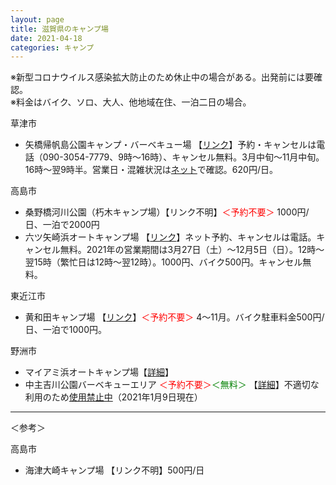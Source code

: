 ```yaml
---
layout: page
title: 滋賀県のキャンプ場
date: 2021-04-18
categories: キャンプ
---
```

※新型コロナウイルス感染拡大防止のため休止中の場合がある。出発前には要確認。<br>
※料金はバイク、ソロ、大人、他地域在住、一泊二日の場合。

<p class="mb-0">草津市</p>
<ul class="list-unstyled ml-3">
<li>矢橋帰帆島公園キャンプ・バーベキュー場 【<a href="http://www.hikari-g.com/kihan/camp">リンク</a>】予約・キャンセルは電話（090-3054-7779、9時〜16時）、キャンセル無料。3月中旬〜11月中旬。16時〜翌9時半。営業日・混雑状況は<a href="http://www.hikari-g.com/kihan/camp">ネット</a>で確認。620円/日。</li>
</ul>

<p class="mb-0">高島市</p>
<ul class="list-unstyled ml-3">
<li>桑野橋河川公園（朽木キャンプ場）【リンク不明】<font color="red">＜予約不要＞</font> 1000円/日、一泊で2000円</li>
<li>六ツ矢崎浜オートキャンプ場 【<a href="https://takashima-kanko.jp/spot/mutsuyazakihama.html">リンク</a>】ネット予約、キャンセルは電話。キャンセル無料。2021年の営業期間は3月27日（土）〜12月5日（日）。12時〜翌15時（繁忙日は12時〜翌12時）。1000円、バイク500円。キャンセル無料。</li>
</ul>

<p class="mb-0">東近江市</p>
<ul class="list-unstyled ml-3">
<li>黄和田キャンプ場 【<a href="http://www.higashiomi.net/koto/1185.html">リンク</a>】<font color="red">＜予約不要＞</font> 4〜11月。バイク駐車料金500円/日、一泊で1000円。</li>
</ul>

<p class="mb-0">野洲市</p>
<ul class="list-unstyled ml-3">
<li>マイアミ浜オートキャンプ場【<a href="camp-maiami.html">詳細</a>】</li>
<li>中主吉川公園バーベキューエリア <font color="red">＜予約不要＞</font><font color="Green">＜無料＞</font> 【<a href="camp-chuzu.html">詳細</a>】不適切な利用のため<a href="https://www.seibu-la.co.jp/park/kogan/news/%e6%b9%96%e5%b2%b8%e7%b7%91%e5%9c%b0-%e4%b8%ad%e4%b8%bb%e5%90%89%e5%b7%9d%e5%9c%b0%e5%8c%ba%e3%81%ab%e3%81%8a%e3%81%91%e3%82%8b%e9%a7%90%e8%bb%8a%e5%a0%b4%e3%81%ae%e9%96%89%e9%8e%96%e3%81%ae%e8%a7%a3">使用禁止中</a>（2021年1月9日現在）</li>
</ul>

---

＜参考＞

<p class="mb-0">高島市</p>
<ul class="list-unstyled ml-3">
<li>海津大崎キャンプ場 【リンク不明】500円/日</li>
</ul>
